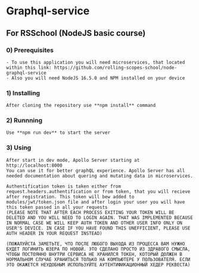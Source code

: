 # Graphql-service

## For RSSchool (NodeJS basic course)

### 0) Prerequisites

    - To use this application you will need microservices, that located within this link: https://github.com/rolling-scopes-school/node-graphql-service
    - Also you will need NodeJS 16.5.0 and NPM installed on your device

### 1) Installing

    After cloning the repository use **npm install** command

### 2) Runnning

    Use **npm run dev** to start the server

### 3) Using

    After start in dev mode, Apollo Server starting at http://localhost:8000
    You can use it for better graphQL experience. Apollo Server has all needed documentation about quering and mutating data in microservices.

    Authentification token is taken either from request.headers.authentification or from token, that you will recieve after registration. This token will bew added to modules/jwt/token.json file and after login your user you will have this token passed in all your requests
    (PLEASE NOTE THAT AFTER EACH PROCESS EXITING YOUR TOKEN WILL BE DELETED AND YOU WILL NEED TO LOGIN AGAIN. THAT WAS IMPLEMENTED BECAUSE IN NORMAL CASE WE WILL KEEP AUTH TOKEN AND OTHER USER INFO ONLY ON USER'S DEVICE. IN CASE IF YOU HAVE FOUND THIS UNEFFICIENT, PLEASE USE AUTH HEADER IN YOUR REQUEST INSTEAD)

    (ПОЖАЛУЙСТА ЗАМЕТЬТЕ, ЧТО ПОСЛЕ ЛЮБОГО ВЫХОДА ИЗ ПРОЦЕССА ВАМ НУЖНО БУДЕТ ЛОГИНИТЬ ЮЗЕРА ПО НОВОЙ. ЭТО СДЕЛАНО ПРОСТО ИЗ ЗДРАВОГО СМЫСЛА, ЧТОБЫ ПОСТОЯННО ВНУТРИ СЕРВИСА НЕ ХРАНИЛСЯ ТОКЕН, КОТОРЫЙ ДОЛЖЕН В НОРМАЛЬНОМ СЛУЧАЕ ХРАНИТЬСЯ ТОЛЬКО НА КОМПЬЮТЕРЕ У ПОЛЬЗОВАТЕЛЯ. ЕСЛИ ЭТО ОКАЖЕТСЯ НЕУДОБНЫМ ИСПОЛЬЗУЙТЕ АУТЕНТИФИКАЦИОННЫЙ ХЕДЕР РЕКВЕСТА)
